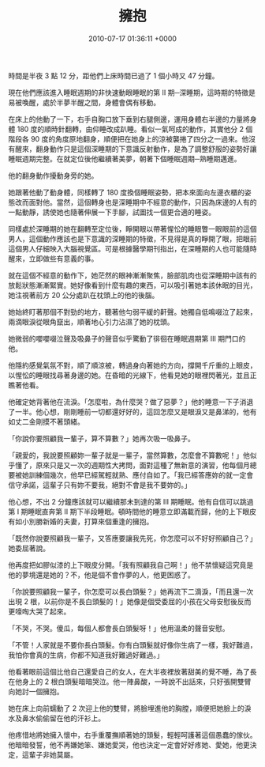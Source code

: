﻿---
layout: post
title: 擁抱
date: 2010-07-17 01:36:11 +0000
category: 謅
tags: []
---


時間是半夜 3 點 12 分，距他們上床時間已過了 1 個小時又 47 分鐘。

現在他們應該進入睡眠週期的非快速動眼睡眠的第 II 期─深睡期，這時期的特徵是易被喚醒，處於半夢半醒之間，身體會偶有移動。

<!--more-->

在床上的他動了一下，右手自胸口放下垂到右腿側邊，運用身體右半邊的力量將身體 180 度的順時針翻轉，由仰睡改成趴睡。看似一氣呵成的動作，其實他分 2 個階段各 90 度的角度原地翻身，順便把在她身上的涼被襲捲了四分之一過來。他沒有醒來，翻身動作只是這個深睡期的下意識反射動作，是為了調整舒服的姿勢好讓睡眠週期完整。在就定位後他繼續著美夢，朝著下個睡眠週期─熟睡期邁進。

他的翻身動作擾動身旁的她。

她跟著他動了動身體，同樣轉了 180 度換個睡眠姿勢，把本來面向左邊衣櫃的姿態改而面對他。當然，這個轉身也是深睡期中不經意的動作，只因為床邊的人有的一點動靜，誘使她也隨著伸展一下手腳，試圖找一個更合適的睡姿。

同樣處於深睡期的她在翻轉至定位後，睜開眼以帶著惺忪的睡眼瞥一眼眼前的這個男人，這個動作應該也是下意識的深睡期的特徵，不見得是真的睜開了眼，把眼前這個男人仔細映入大腦視覺區。可是根據醫學期刊指出，在深睡期的人也可能隨時醒來，立即做些有意義的事。

就在這個不經意的動作下，她茫然的眼神漸漸聚焦，臉部肌肉也從深睡期中該有的放鬆狀態漸漸緊實。她好像看到什麼有趣的東西，可以吸引著她本該休眠的目光，她注視著前方 20 公分處趴在枕頭上的他的後腦。

她始終盯著那個不對勁的地方，聽著他勻弱平緩的鼾聲。她獨自低鳴啜泣了起來，兩滴眼淚從眼角竄出，順著地心引力沾濕了她的枕頭。

她微弱的嚶嚶啜泣聲及吸鼻子的聲音似乎驚動了徘徊在睡眠週期第 III 期門口的他。

他隱約感覺氣氛不對，順了順涼被，轉過身向著她的方向，撐開千斤重的上眼皮，以惺忪的睡眼找尋著身邊的她。在昏暗的光線下，他看見她的眼裡閃著光，並且正瞧著他看。

他確定她背著他在流淚。「怎麼啦，為什麼哭？做了惡夢？」他的睡意一下子消退了一半。他心想，剛剛睡前一切都還好好的，這回怎麼又是眼淚又是鼻涕的，他有如丈二金剛摸不著頭緒。

「你說你要照顧我一輩子，算不算數？」她再次吸一吸鼻子。

「親愛的，我說要照顧妳一輩子就是一輩子，當然算數，怎麼會不算數呢！」他似乎懂了，原來只是又一次的週期性大拷問，面對這種了無新意的演習，他每個月總要被她訓練個幾次，他早已經駕輕就熟、應付自如了。「我已經答應妳的就一定會信守承諾，這輩子只有妳不要我，絕對不會是我不要妳的。」

他心想，不出 2 分鐘應該就可以繼續那未到達的第 III 期睡眠。他有自信可以跳過第 I 期睡眠直奔第 II 期下半段睡眠。頓時間他的睡意立即滿載而歸，他的上下眼皮有如小別勝新婚的夫妻，打算來個重逢的擁抱。

「既然你說要照顧我一輩子，又答應要讓我先死，你怎麼可以不好好照顧自己？」她委屈著說。

他再度把如膠似漆的上下眼皮分開。「我有照顧我自己啊！」他不禁懷疑這究竟是他的夢境還是她的？不，他是個不會作夢的人，他更困惑了。

「你說要照顧我一輩子，你怎麼可以長白頭髮？」她再流下二滴淚，「而且還一次出現 2 根，以前你是不長白頭髮的！」她像是個受委屈的小孩在父母安慰後反而更嚎啕大哭了起來。

「不哭，不哭。傻瓜，每個人都會長白頭髮呀！」他用溫柔的聲音安慰。

「不管！人家就是不要你長白頭髮。你有白頭髮就好像你生病了一樣，我好難過，我怕你會真的生病，你都不知道我好難過好難過。」

他看著眼前這個比他自己還愛自己的女人，在大半夜裡放著甜美的覺不睡，為了長在他身上的 2 根白頭髮暗暗哭泣。他一陣鼻酸，一時說不出話來，只好張開雙臂向她討一個擁抱。

她在床上向前蠕動了 2 次迎上他的雙臂，將臉埋進他的胸膛，順便把她臉上的淚水及鼻水偷偷留在他的汗衫上。

他疼惜地將她擁入懷中，右手重覆撫順著她的頭髮，輕輕呵護著這個愚蠢的傢伙。他暗暗發誓，他不再嫌她笨、嫌她愛哭，他也決定一定會好好疼她、愛她，他更決定，這輩子非她莫屬。